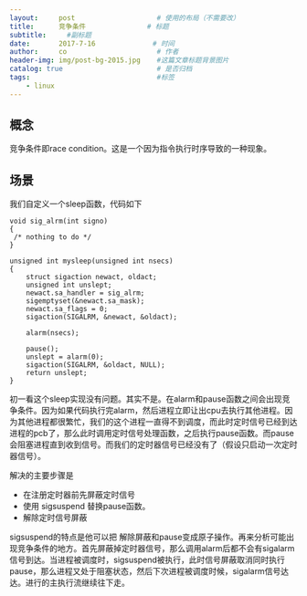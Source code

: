 ```yaml
---
layout:     post                    # 使用的布局（不需要改）
title:      竞争条件               # 标题 
subtitle:     #副标题
date:       2017-7-16              # 时间
author:     co                      # 作者
header-img: img/post-bg-2015.jpg    #这篇文章标题背景图片
catalog: true                       # 是否归档
tags:                               #标签
    - linux
---
```


## 概念
竞争条件即race condition。这是一个因为指令执行时序导致的一种现象。
## 场景
我们自定义一个sleep函数，代码如下
```
void sig_alrm(int signo)
{
 /* nothing to do */
}

unsigned int mysleep(unsigned int nsecs)
{
	struct sigaction newact, oldact;
	unsigned int unslept;
	newact.sa_handler = sig_alrm;
	sigemptyset(&newact.sa_mask);
	newact.sa_flags = 0;
	sigaction(SIGALRM, &newact, &oldact);
	
	alarm(nsecs);

	pause();
	unslept = alarm(0);
	sigaction(SIGALRM, &oldact, NULL);
	return unslept;
}

```

初一看这个sleep实现没有问题。其实不是。在alarm和pause函数之间会出现竞争条件。因为如果代码执行完alarm，然后进程立即让出cpu去执行其他进程。因为其他进程都很繁忙，我们的这个进程一直得不到调度，而此时定时信号已经到达进程的pcb了，那么此时调用定时信号处理函数，之后执行pause函数。而pause会阻塞进程直到收到信号。而我们的定时器信号已经没有了（假设只启动一次定时器信号）。

解决的主要步骤是
- 在注册定时器前先屏蔽定时信号
- 使用  sigsuspend 替换pause函数。
- 解除定时信号屏蔽 

sigsuspend的特点是他可以把 解除屏蔽和pause变成原子操作。再来分析可能出现竞争条件的地方。首先屏蔽掉定时器信号，那么调用alarm后都不会有sigalarm信号到达。当进程被调度时，sigsuspend被执行，此时信号屏蔽取消同时执行pause，那么进程又处于阻塞状态，然后下次进程被调度时候，sigalarm信号达达。进行的主执行流继续往下走。

